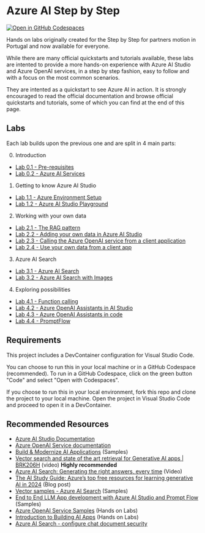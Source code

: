 # Azure AI Step by Step

[![Open in GitHub Codespaces](https://github.com/codespaces/badge.svg)](https://codespaces.new/mooncowboy/ai-zerotohero)

Hands on labs originally created for the Step by Step for partners motion in Portugal and now available for everyone.

While there are many official quickstarts and tutorials available, these labs are intented to provide a more hands-on experience with Azure AI Studio and Azure OpenAI services, in a step by step fashion, easy to follow and with a focus on the most common scenarios.

They are intented as a quickstart to see Azure AI in action. It is strongly encouraged to read the official documentation and browse official quickstarts and tutorials, some of which you can find at the end of this page.

## Labs

Each lab builds upon the previous one and are split in 4 main parts:

0. Introduction

* [Lab 0.1 - Pre-requisites](./labs/01-prereqs.ipynb)
* [Lab 0.2 - Azure AI Services](./labs/02-aiservices.ipynb)

1. Getting to know Azure AI Studio
   
* [Lab 1.1 - Azure Environment Setup](./labs/11-azure-setup.ipynb)
* [Lab 1.2 - Azure AI Studio Playground](./labs/12-playground.ipynb)
  
2. Working with your own data
   
* [Lab 2.1 - The RAG pattern](./labs/21-rag.ipynb)
* [Lab 2.2 - Adding your own data in Azure AI Studio](./labs/22-owndata.ipynb)
* [Lab 2.3 - Calling the Azure OpenAI service from a client application](./labs/23-clientapp.ipynb)
* [Lab 2.4 - Use your own data from a client app](./labs/24-client-owndata.ipynb)
  
3. Azure AI Search

* [Lab 3.1 - Azure AI Search](./labs/31-search.ipynb)
* [Lab 3.2 - Azure AI Search with Images](./labs/32-search-images.ipynb)

4. Exploring possibilities

* [Lab 4.1 - Function calling](./labs/41-functions.ipynb)
* [Lab 4.2 - Azure OpenAI Assistants in AI Studio](./labs/42-assistants-studio.ipynb)
* [Lab 4.3 - Azure OpenAI Assistants in code](./labs/43-assistants.ipynb)
* [Lab 4.4 - PromptFlow](./labs/44-promptflow.ipynb)
  
## Requirements

This project includes a DevContainer configuration for Visual Studio Code. 

You can choose to run this in your local machine or in a GitHub Codespace (recommended). To run in a GitHub Codespace, click on the green button "Code" and select "Open with Codespaces".

If you choose to run this in your local environment, fork this repo and clone the project to your local machine. Open the project in Visual Studio Code and proceed to open it in a DevContainer.

## Recommended Resources

* [Azure AI Studio Documentation](https://docs.microsoft.com/en-us/azure/ai-studio/)
* [Azure OpenAI Service documentation](https://learn.microsoft.com/en-us/azure/ai-services/openai/)
* [Build & Modernize AI Applications](https://github.com/Azure/Build-Modern-AI-Apps) (Samples)
* [Vector search and state of the art retrieval for Generative AI apps | BRK206H](https://www.youtube.com/watch?v=lSzc1MJktAo) (video) **Highly recommended**
* [Azure AI Search: Generating the right answers, every time](https://www.youtube.com/watch?v=Q9x2GEyuZCI) (Video)
* [The AI Study Guide: Azure’s top free resources for learning generative AI in 2024](https://techcommunity.microsoft.com/t5/ai-azure-ai-services-blog/the-ai-study-guide-azure-s-top-free-resources-for-learning/ba-p/4036890?WT.mc_id=modinfra-00-amycolyer) (Blog post)
* [Vector samples - Azure AI Search](https://github.com/Azure/azure-search-vector-samples) (Samples)
* [End to End LLM App development with Azure AI Studio and Prompt Flow](https://github.com/Azure-Samples/contoso-chat) (Samples)
* [Azure OpenAI Service Samples](https://github.com/Azure-Samples/openai) (Hands on Labs)
* [Introduction to Building AI Apps](https://github.com/Azure/intro-to-intelligent-apps/tree/main) (Hands on Labs)
* [Azure AI Search - configure chat document security](https://learn.microsoft.com/en-us/azure/developer/python/get-started-app-chat-document-security-trim?tabs=github-codespaces)

